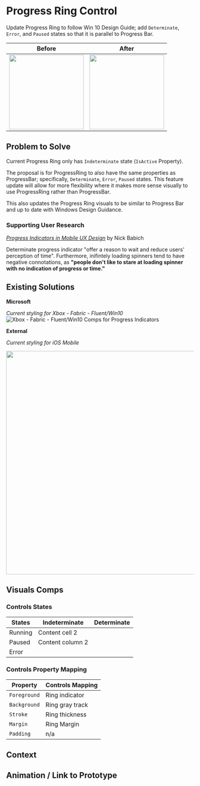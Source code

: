 <!-- Microsoft Xaml Controls Features Specification Template -->

<!-- Title / Name of Feature -->
# Progress Ring Control

<!-- Brief summary of feature proposal --> 
Update Progress Ring to follow Win 10 Design Guide; add `Determinate`, `Error`, and `Paused` states so that it is parallel to Progress Bar.

<!-- If the feature proposal is an update, provide before / after images -->
**Before** | **After**
------------ | -------------
<img src="https://docs.microsoft.com/en-us/windows/uwp/design/controls-and-patterns/images/progressring_singlestate.png" width="200px"> | <img src="https://docs.microsoft.com/en-us/windows/communitytoolkit/resources/images/controls/radialprogressbar.png" width="200px">

<!-- Purpose of feature proposal or update -->
## Problem to Solve 
Current Progress Ring only has `Indeterminate` state  (`IsActive` Property). 

The proposal is for ProgressRing to also have the same properties as ProgressBar; specifically, `Determinate`, `Error`, `Paused` states. This feature update will allow for more flexibility where it makes more sense visually to use ProgressRing rather than ProgressBar. 

This also updates the Progress Ring visuals to be similar to Progress Bar and up to date with Windows Design Guidance.

<!-- Provide user research if applicable (is there a research study that indicates better UX with this proposed update?) -->
### Supporting User Research

[*Progress Indicators in Mobile UX Design*](https://uxplanet.org/progress-indicators-in-mobile-ux-design-a141e22f3ea0) by Nick Babich

Determinate progress indicator "offer a reason to wait and reduce users' perception of time". Furthermore, inifintely loading spinners tend to have negative connotations, as **"people don't like to stare at loading spinner with no indication of progress or time."** 

<!-- Provide competitive research if applicable (what are other teams' solutions, both within and outside of Microsoft? How can we leverage their existing solutions) -->
## Existing Solutions

**Microsoft**

_Current styling for Xbox - Fabric - Fluent/Win10_
![Xbox - Fabric - Fluent/Win10 Comps for Progress Indicators](https://user-images.githubusercontent.com/7389110/57580387-dba31c00-74a0-11e9-9c70-6f8cfa6a658e.png)

**External**

_Current styling for iOS Mobile_

<img src="https://miro.medium.com/max/1280/1*EttlyrQ2zrwq3hSjDxsuaA.png" width="600px">


## Visuals Comps 

### Controls States

States | Indeterminate | Determinate
------------ | ------------- | -------------
Running | Content cell 2 | 
Paused | Content column 2
Error | 

### Controls Property Mapping

Property | Controls Mapping
------------ | -------------
`Foreground` | Ring indicator
`Background` | Ring gray track 
`Stroke` | Ring thickness
`Margin` | Ring Margin
`Padding` | n/a

## Context

## Animation / Link to Prototype

